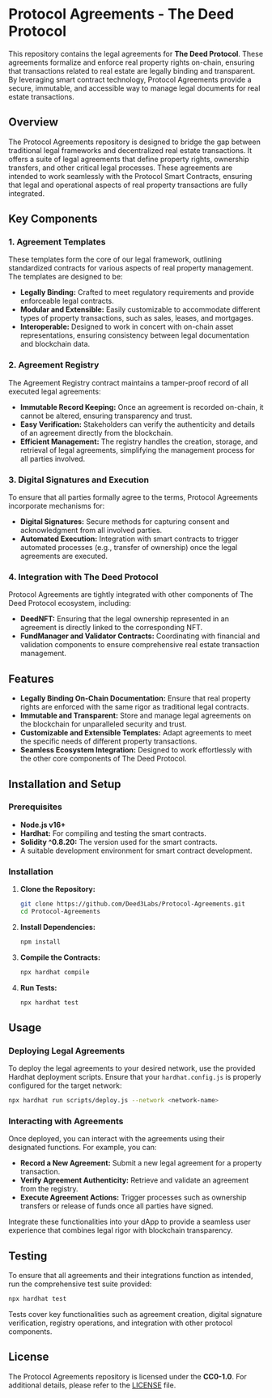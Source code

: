 # Protocol Agreements - The Deed Protocol

This repository contains the legal agreements for **The Deed Protocol**. These agreements formalize and enforce real property rights on-chain, ensuring that transactions related to real estate are legally binding and transparent. By leveraging smart contract technology, Protocol Agreements provide a secure, immutable, and accessible way to manage legal documents for real estate transactions.

## Overview

The Protocol Agreements repository is designed to bridge the gap between traditional legal frameworks and decentralized real estate transactions. It offers a suite of legal agreements that define property rights, ownership transfers, and other critical legal processes. These agreements are intended to work seamlessly with the Protocol Smart Contracts, ensuring that legal and operational aspects of real property transactions are fully integrated.

## Key Components

### 1. Agreement Templates

These templates form the core of our legal framework, outlining standardized contracts for various aspects of real property management. The templates are designed to be:

- **Legally Binding:** Crafted to meet regulatory requirements and provide enforceable legal contracts.
- **Modular and Extensible:** Easily customizable to accommodate different types of property transactions, such as sales, leases, and mortgages.
- **Interoperable:** Designed to work in concert with on-chain asset representations, ensuring consistency between legal documentation and blockchain data.

### 2. Agreement Registry

The Agreement Registry contract maintains a tamper-proof record of all executed legal agreements:

- **Immutable Record Keeping:** Once an agreement is recorded on-chain, it cannot be altered, ensuring transparency and trust.
- **Easy Verification:** Stakeholders can verify the authenticity and details of an agreement directly from the blockchain.
- **Efficient Management:** The registry handles the creation, storage, and retrieval of legal agreements, simplifying the management process for all parties involved.

### 3. Digital Signatures and Execution

To ensure that all parties formally agree to the terms, Protocol Agreements incorporate mechanisms for:

- **Digital Signatures:** Secure methods for capturing consent and acknowledgment from all involved parties.
- **Automated Execution:** Integration with smart contracts to trigger automated processes (e.g., transfer of ownership) once the legal agreements are executed.

### 4. Integration with The Deed Protocol

Protocol Agreements are tightly integrated with other components of The Deed Protocol ecosystem, including:

- **DeedNFT:** Ensuring that the legal ownership represented in an agreement is directly linked to the corresponding NFT.
- **FundManager and Validator Contracts:** Coordinating with financial and validation components to ensure comprehensive real estate transaction management.

## Features

- **Legally Binding On-Chain Documentation:** Ensure that real property rights are enforced with the same rigor as traditional legal contracts.
- **Immutable and Transparent:** Store and manage legal agreements on the blockchain for unparalleled security and trust.
- **Customizable and Extensible Templates:** Adapt agreements to meet the specific needs of different property transactions.
- **Seamless Ecosystem Integration:** Designed to work effortlessly with the other core components of The Deed Protocol.

## Installation and Setup

### Prerequisites

- **Node.js v16+**
- **Hardhat:** For compiling and testing the smart contracts.
- **Solidity ^0.8.20:** The version used for the smart contracts.
- A suitable development environment for smart contract development.

### Installation

1. **Clone the Repository:**

   ```bash
   git clone https://github.com/Deed3Labs/Protocol-Agreements.git
   cd Protocol-Agreements
   ```

2. **Install Dependencies:**

   ```bash
   npm install
   ```

3. **Compile the Contracts:**

   ```bash
   npx hardhat compile
   ```

4. **Run Tests:**

   ```bash
   npx hardhat test
   ```

## Usage

### Deploying Legal Agreements

To deploy the legal agreements to your desired network, use the provided Hardhat deployment scripts. Ensure that your `hardhat.config.js` is properly configured for the target network:

```bash
npx hardhat run scripts/deploy.js --network <network-name>
```

### Interacting with Agreements

Once deployed, you can interact with the agreements using their designated functions. For example, you can:

- **Record a New Agreement:** Submit a new legal agreement for a property transaction.
- **Verify Agreement Authenticity:** Retrieve and validate an agreement from the registry.
- **Execute Agreement Actions:** Trigger processes such as ownership transfers or release of funds once all parties have signed.

Integrate these functionalities into your dApp to provide a seamless user experience that combines legal rigor with blockchain transparency.

## Testing

To ensure that all agreements and their integrations function as intended, run the comprehensive test suite provided:

```bash
npx hardhat test
```

Tests cover key functionalities such as agreement creation, digital signature verification, registry operations, and integration with other protocol components.

## License

The Protocol Agreements repository is licensed under the **CC0-1.0**. For additional details, please refer to the [LICENSE](LICENSE) file.

